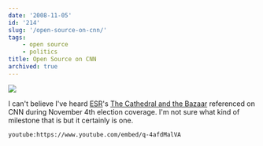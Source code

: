 ```yaml
---
date: '2008-11-05'
id: '214'
slug: '/open-source-on-cnn/'
tags:
    - open source
    - politics
title: Open Source on CNN
archived: true
---
```


[![](//ws-na.amazon-adsystem.com/widgets/q?_encoding=UTF8&ASIN=0596001088&Format=_SL160_&ID=AsinImage&MarketPlace=US&ServiceVersion=20070822&WS=1&tag=thedocwha-20)](https://www.amazon.com/gp/product/0596001088/ref=as_li_ss_il?ie=UTF8&sa-no-redirect=1&linkCode=li2&tag=thedocwha-20&linkId=43906e9b8313a17b3646498f5973a650)<img src="https://ir-na.amazon-adsystem.com/e/ir?t=thedocwha-20&amp;l=li2&amp;o=1&amp;a=0596001088" width="1" height="1" />

I can't believe I've heard [ESR](http://www.catb.org/~esr/)'s
[The Cathedral and the Bazaar](http://en.wikipedia.org/wiki/The_Cathedral_and_the_Bazaar)
referenced on CNN during November 4th election coverage. I'm not sure what
kind of milestone that is but it certainly is one.

`youtube:https://www.youtube.com/embed/q-4afdMalVA`
